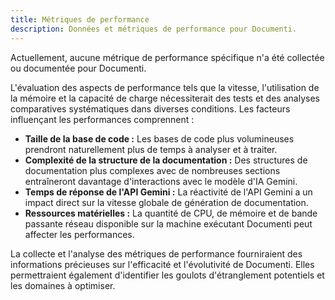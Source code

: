 ```yaml
---
title: Métriques de performance
description: Données et métriques de performance pour Documenti.
---
```


Actuellement, aucune métrique de performance spécifique n'a été collectée ou documentée pour Documenti.

L'évaluation des aspects de performance tels que la vitesse, l'utilisation de la mémoire et la capacité de charge nécessiterait des tests et des analyses comparatives systématiques dans diverses conditions. Les facteurs influençant les performances comprennent :

- **Taille de la base de code :** Les bases de code plus volumineuses prendront naturellement plus de temps à analyser et à traiter.
- **Complexité de la structure de la documentation :** Des structures de documentation plus complexes avec de nombreuses sections entraîneront davantage d'interactions avec le modèle d'IA Gemini.
- **Temps de réponse de l'API Gemini :** La réactivité de l'API Gemini a un impact direct sur la vitesse globale de génération de documentation.
- **Ressources matérielles :** La quantité de CPU, de mémoire et de bande passante réseau disponible sur la machine exécutant Documenti peut affecter les performances.

La collecte et l'analyse des métriques de performance fourniraient des informations précieuses sur l'efficacité et l'évolutivité de Documenti. Elles permettraient également d'identifier les goulots d'étranglement potentiels et les domaines à optimiser. 






